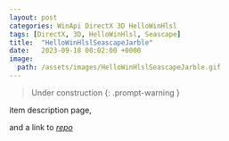 ```yaml
---
layout: post
categories: WinApi DirectX 3D HelloWinHlsl
tags: [DirectX, 3D, HelloWinHlsl, Seascape]
title:  "HelloWinHlslSeascapeJarble"
date:   2023-09-18 00:02:00 +0000
image:
  path: /assets/images/HelloWinHlslSeascapeJarble.gif
---
```


> Under construction
{: .prompt-warning }

item description page,

and a link to [*repo*](https://github.com/Alex0vSky/HelloWinHlslSeascapeJarble/)
